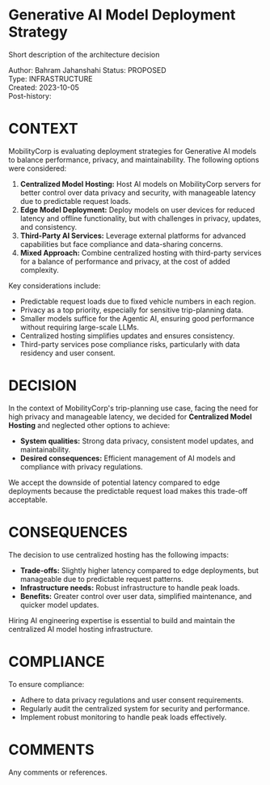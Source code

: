 # Generative AI Model Deployment Strategy

Short description of the architecture decision

Author: Bahram Jahanshahi 
Status: PROPOSED  
Type: INFRASTRUCTURE  
Created: 2023-10-05  
Post-history:  

# CONTEXT

MobilityCorp is evaluating deployment strategies for Generative AI models to balance performance, privacy, and maintainability. The following options were considered:  
1. **Centralized Model Hosting:** Host AI models on MobilityCorp servers for better control over data privacy and security, with manageable latency due to predictable request loads.  
2. **Edge Model Deployment:** Deploy models on user devices for reduced latency and offline functionality, but with challenges in privacy, updates, and consistency.  
3. **Third-Party AI Services:** Leverage external platforms for advanced capabilities but face compliance and data-sharing concerns.  
4. **Mixed Approach:** Combine centralized hosting with third-party services for a balance of performance and privacy, at the cost of added complexity.  

Key considerations include:  
- Predictable request loads due to fixed vehicle numbers in each region.  
- Privacy as a top priority, especially for sensitive trip-planning data.  
- Smaller models suffice for the Agentic AI, ensuring good performance without requiring large-scale LLMs.  
- Centralized hosting simplifies updates and ensures consistency.  
- Third-party services pose compliance risks, particularly with data residency and user consent.  

# DECISION

In the context of MobilityCorp's trip-planning use case, facing the need for high privacy and manageable latency, we decided for **Centralized Model Hosting** and neglected other options to achieve:  
- **System qualities:** Strong data privacy, consistent model updates, and maintainability.  
- **Desired consequences:** Efficient management of AI models and compliance with privacy regulations.  

We accept the downside of potential latency compared to edge deployments because the predictable request load makes this trade-off acceptable.  

# CONSEQUENCES

The decision to use centralized hosting has the following impacts:  
- **Trade-offs:** Slightly higher latency compared to edge deployments, but manageable due to predictable request patterns.  
- **Infrastructure needs:** Robust infrastructure to handle peak loads.  
- **Benefits:** Greater control over user data, simplified maintenance, and quicker model updates.  

Hiring AI engineering expertise is essential to build and maintain the centralized AI model hosting infrastructure.

# COMPLIANCE

To ensure compliance:  
- Adhere to data privacy regulations and user consent requirements.  
- Regularly audit the centralized system for security and performance.  
- Implement robust monitoring to handle peak loads effectively.  

# COMMENTS

Any comments or references.